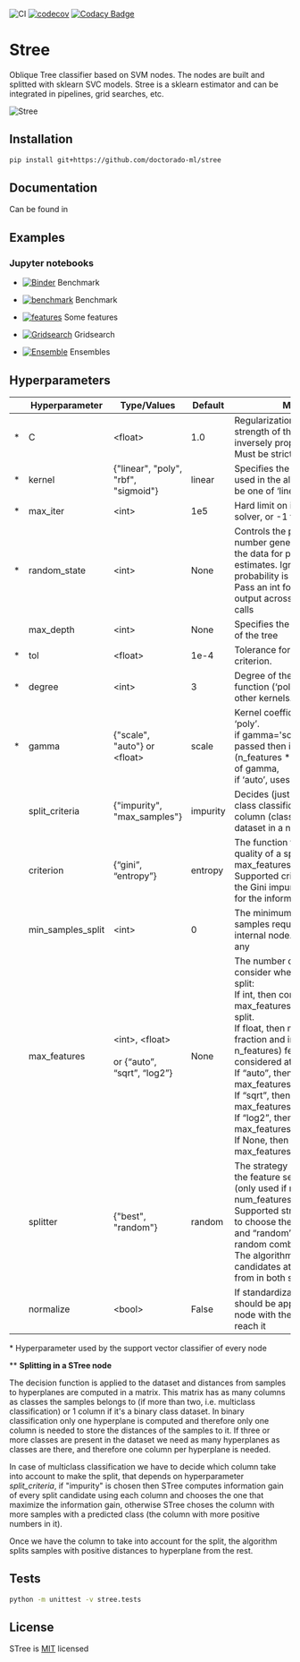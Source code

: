 ![CI](https://github.com/Doctorado-ML/STree/workflows/CI/badge.svg)
[![codecov](https://codecov.io/gh/doctorado-ml/stree/branch/master/graph/badge.svg)](https://codecov.io/gh/doctorado-ml/stree)
[![Codacy Badge](https://app.codacy.com/project/badge/Grade/35fa3dfd53a24a339344b33d9f9f2f3d)](https://www.codacy.com/gh/Doctorado-ML/STree?utm_source=github.com&utm_medium=referral&utm_content=Doctorado-ML/STree&utm_campaign=Badge_Grade)

# Stree

Oblique Tree classifier based on SVM nodes. The nodes are built and splitted with sklearn SVC models. Stree is a sklearn estimator and can be integrated in pipelines, grid searches, etc.

![Stree](https://raw.github.com/doctorado-ml/stree/master/example.png)

## Installation

```bash
pip install git+https://github.com/doctorado-ml/stree
```

## Documentation

Can be found in

## Examples

### Jupyter notebooks

- [![Binder](https://mybinder.org/badge_logo.svg)](https://mybinder.org/v2/gh/Doctorado-ML/STree/master?urlpath=lab/tree/notebooks/benchmark.ipynb) Benchmark

- [![benchmark](https://colab.research.google.com/assets/colab-badge.svg)](https://colab.research.google.com/github/Doctorado-ML/STree/blob/master/notebooks/benchmark.ipynb) Benchmark

- [![features](https://colab.research.google.com/assets/colab-badge.svg)](https://colab.research.google.com/github/Doctorado-ML/STree/blob/master/notebooks/features.ipynb) Some features

- [![Gridsearch](https://colab.research.google.com/assets/colab-badge.svg)](https://colab.research.google.com/github/Doctorado-ML/STree/blob/master/notebooks/gridsearch.ipynb) Gridsearch

- [![Ensemble](https://colab.research.google.com/assets/colab-badge.svg)](https://colab.research.google.com/github/Doctorado-ML/STree/blob/master/notebooks/ensemble.ipynb) Ensembles

## Hyperparameters

|     | **Hyperparameter** | **Type/Values**                                        | **Default** | **Meaning**                                                                                                                                                                                                                                                                                                                                                                                                                                          |
| --- | ------------------ | ------------------------------------------------------ | ----------- | ---------------------------------------------------------------------------------------------------------------------------------------------------------------------------------------------------------------------------------------------------------------------------------------------------------------------------------------------------------------------------------------------------------------------------------------------------- |
| \*  | C                  | \<float\>                                              | 1.0         | Regularization parameter. The strength of the regularization is inversely proportional to C. Must be strictly positive.                                                                                                                                                                                                                                                                                                                              |
| \*  | kernel             | {"linear", "poly", "rbf", "sigmoid"}                   | linear      | Specifies the kernel type to be used in the algorithm. It must be one of ‘linear’, ‘poly’ or ‘rbf’.                                                                                                                                                                                                                                                                                                                                                  |
| \*  | max_iter           | \<int\>                                                | 1e5         | Hard limit on iterations within solver, or -1 for no limit.                                                                                                                                                                                                                                                                                                                                                                                          |
| \*  | random_state       | \<int\>                                                | None        | Controls the pseudo random number generation for shuffling the data for probability estimates. Ignored when probability is False.<br>Pass an int for reproducible output across multiple function calls                                                                                                                                                                                                                                              |
|     | max_depth          | \<int\>                                                | None        | Specifies the maximum depth of the tree                                                                                                                                                                                                                                                                                                                                                                                                              |
| \*  | tol                | \<float\>                                              | 1e-4        | Tolerance for stopping criterion.                                                                                                                                                                                                                                                                                                                                                                                                                    |
| \*  | degree             | \<int\>                                                | 3           | Degree of the polynomial kernel function (‘poly’). Ignored by all other kernels.                                                                                                                                                                                                                                                                                                                                                                     |
| \*  | gamma              | {"scale", "auto"} or \<float\>                         | scale       | Kernel coefficient for ‘rbf’ and ‘poly’.<br>if gamma='scale' (default) is passed then it uses 1 / (n_features \* X.var()) as value of gamma,<br>if ‘auto’, uses 1 / n_features.                                                                                                                                                                                                                                                                      |
|     | split_criteria     | {"impurity", "max_samples"}                            | impurity    | Decides (just in case of a multi class classification) which column (class) use to split the dataset in a node\*\*                                                                                                                                                                                                                                                                                                                                   |
|     | criterion          | {“gini”, “entropy”}                                    | entropy     | The function to measure the quality of a split (only used if max_features != num_features). <br>Supported criteria are “gini” for the Gini impurity and “entropy” for the information gain.                                                                                                                                                                                                                                                          |
|     | min_samples_split  | \<int\>                                                | 0           | The minimum number of samples required to split an internal node. 0 (default) for any                                                                                                                                                                                                                                                                                                                                                                |
|     | max_features       | \<int\>, \<float\> <br><br>or {“auto”, “sqrt”, “log2”} | None        | The number of features to consider when looking for the split:<br>If int, then consider max_features features at each split.<br>If float, then max_features is a fraction and int(max_features \* n_features) features are considered at each split.<br>If “auto”, then max_features=sqrt(n_features).<br>If “sqrt”, then max_features=sqrt(n_features).<br>If “log2”, then max_features=log2(n_features).<br>If None, then max_features=n_features. |
|     | splitter           | {"best", "random"}                                     | random      | The strategy used to choose the feature set at each node (only used if max_features != num_features). <br>Supported strategies are “best” to choose the best feature set and “random” to choose a random combination. <br>The algorithm generates 5 candidates at most to choose from in both strategies.                                                                                                                                            |
|     | normalize          | \<bool\>                                               | False       | If standardization of features should be applied on each node with the samples that reach it                                                                                                                                                                                                                                                                                                                                                         |

\* Hyperparameter used by the support vector classifier of every node

\*\* **Splitting in a STree node**

The decision function is applied to the dataset and distances from samples to hyperplanes are computed in a matrix. This matrix has as many columns as classes the samples belongs to (if more than two, i.e. multiclass classification) or 1 column if it's a binary class dataset. In binary classification only one hyperplane is computed and therefore only one column is needed to store the distances of the samples to it. If three or more classes are present in the dataset we need as many hyperplanes as classes are there, and therefore one column per hyperplane is needed.

In case of multiclass classification we have to decide which column take into account to make the split, that depends on hyperparameter _split_criteria_, if "impurity" is chosen then STree computes information gain of every split candidate using each column and chooses the one that maximize the information gain, otherwise STree choses the column with more samples with a predicted class (the column with more positive numbers in it).

Once we have the column to take into account for the split, the algorithm splits samples with positive distances to hyperplane from the rest.

## Tests

```bash
python -m unittest -v stree.tests
```

## License

STree is [MIT](https://github.com/doctorado-ml/stree/blob/master/LICENSE) licensed
